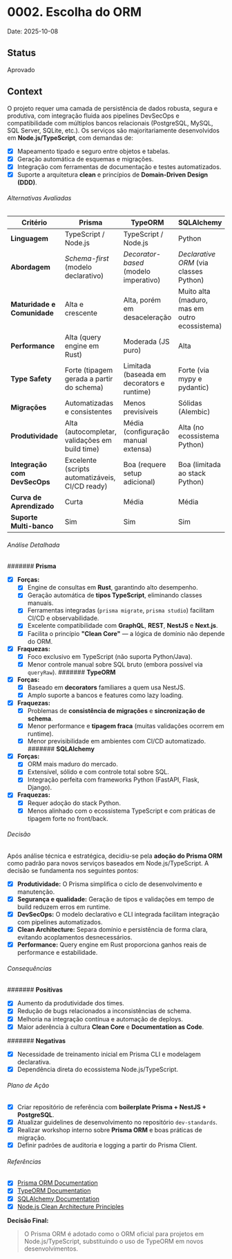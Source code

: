 # 0002. Escolha do ORM

Date: 2025-10-08

## Status
Aprovado

## Context
O projeto requer uma camada de persistência de dados robusta, segura e produtiva, com integração fluida aos pipelines DevSecOps e compatibilidade com múltiplos bancos relacionais (PostgreSQL, MySQL, SQL Server, SQLite, etc.). Os serviços são majoritariamente desenvolvidos em **Node.js/TypeScript**, com demandas de:

- [X] Mapeamento tipado e seguro entre objetos e tabelas.
- [X] Geração automática de esquemas e migrações.
- [X] Integração com ferramentas de documentação e testes automatizados.
- [X] Suporte a arquitetura **clean** e princípios de **Domain-Driven Design (DDD)**.

###### Alternativas Avaliadas

| Critério                     | **Prisma**                                      | **TypeORM**                                | **SQLAlchemy**                                |
| ---------------------------- | ----------------------------------------------- | ------------------------------------------ | --------------------------------------------- |
| **Linguagem**                | TypeScript / Node.js                            | TypeScript / Node.js                       | Python                                        |
| **Abordagem**                | *Schema-first* (modelo declarativo)             | *Decorator-based* (modelo imperativo)      | *Declarative ORM* (via classes Python)        |
| **Maturidade e Comunidade**  | Alta e crescente                                | Alta, porém em desaceleração               | Muito alta (maduro, mas em outro ecossistema) |
| **Performance**              | Alta (query engine em Rust)                     | Moderada (JS puro)                         | Alta                                          |
| **Type Safety**              | Forte (tipagem gerada a partir do schema)       | Limitada (baseada em decorators e runtime) | Forte (via mypy e pydantic)                   |
| **Migrações**                | Automatizadas e consistentes                    | Menos previsíveis                          | Sólidas (Alembic)                             |
| **Produtividade**            | Alta (autocompletar, validações em build time)  | Média (configuração manual extensa)        | Alta (no ecossistema Python)                  |
| **Integração com DevSecOps** | Excelente (scripts automatizáveis, CI/CD ready) | Boa (requere setup adicional)              | Boa (limitada ao stack Python)                |
| **Curva de Aprendizado**     | Curta                                           | Média                                      | Média                                         |
| **Suporte Multi-banco**      | Sim                                             | Sim                                        | Sim                                           |

###### Análise Detalhada
####### **Prisma**
- [X] **Forças:**
    - [X] Engine de consultas em **Rust**, garantindo alto desempenho.
    - [X] Geração automática de **tipos TypeScript**, eliminando classes manuais.
    - [X] Ferramentas integradas (`prisma migrate`, `prisma studio`) facilitam CI/CD e observabilidade.
    - [X] Excelente compatibilidade com **GraphQL**, **REST**, **NestJS** e **Next.js**.
    - [X] Facilita o princípio **"Clean Core"** — a lógica de domínio não depende do ORM.
- [X] **Fraquezas:**
    - [X] Foco exclusivo em TypeScript (não suporta Python/Java).
    - [X] Menor controle manual sobre SQL bruto (embora possível via `queryRaw`).
####### **TypeORM**
- [X] **Forças:**
    - [X] Baseado em **decorators** familiares a quem usa NestJS.
    - [X] Amplo suporte a bancos e features como lazy loading.
- [X] **Fraquezas:**
    - [X] Problemas de **consistência de migrações** e **sincronização de schema**.
    - [X] Menor performance e **tipagem fraca** (muitas validações ocorrem em runtime).
    - [X] Menor previsibilidade em ambientes com CI/CD automatizado.
####### **SQLAlchemy**
- [X] **Forças:**
    - [X] ORM mais maduro do mercado.
    - [X] Extensível, sólido e com controle total sobre SQL.
    - [X] Integração perfeita com frameworks Python (FastAPI, Flask, Django).
- [X] **Fraquezas:**
    - [X] Requer adoção do stack Python.
    - [X] Menos alinhado com o ecossistema TypeScript e com práticas de tipagem forte no front/back.
###### Decisão
Após análise técnica e estratégica, decidiu-se pela **adoção do Prisma ORM** como padrão para novos serviços baseados em Node.js/TypeScript. A decisão se fundamenta nos seguintes pontos:

- [x] **Produtividade:** O Prisma simplifica o ciclo de desenvolvimento e manutenção.
- [x] **Segurança e qualidade:** Geração de tipos e validações em tempo de build reduzem erros em runtime.
- [x] **DevSecOps:** O modelo declarativo e CLI integrada facilitam integração com pipelines automatizados.
- [x] **Clean Architecture:** Separa domínio e persistência de forma clara, evitando acoplamentos desnecessários.
- [x] **Performance:** Query engine em Rust proporciona ganhos reais de performance e estabilidade.

###### Consequências
####### **Positivas**
- [x] Aumento da produtividade dos times.
- [x] Redução de bugs relacionados a inconsistências de schema.
- [x] Melhoria na integração contínua e automação de deploys.
- [x] Maior aderência à cultura **Clean Core** e **Documentation as Code**.

####### **Negativas**
- [x] Necessidade de treinamento inicial em Prisma CLI e modelagem declarativa.
- [x] Dependência direta do ecossistema Node.js/TypeScript.

###### Plano de Ação
- [x] Criar repositório de referência com **boilerplate Prisma + NestJS + PostgreSQL**.
- [x] Atualizar guidelines de desenvolvimento no repositório `dev-standards`.
- [x] Realizar workshop interno sobre **Prisma ORM** e boas práticas de migração.
- [x] Definir padrões de auditoria e logging a partir do Prisma Client.

###### Referências
- [x] [Prisma ORM Documentation](https://www.prisma.io/docs)
- [x] [TypeORM Documentation](https://typeorm.io)
- [x] [SQLAlchemy Documentation](https://www.sqlalchemy.org)
- [x] [Node.js Clean Architecture Principles](https://khalilstemmler.com/articles/enterprise-typescript-nodejs/clean-architecture/)

**Decisão Final:**
> O Prisma ORM é adotado como o ORM oficial para projetos em Node.js/TypeScript, substituindo o uso de TypeORM em novos desenvolvimentos.


